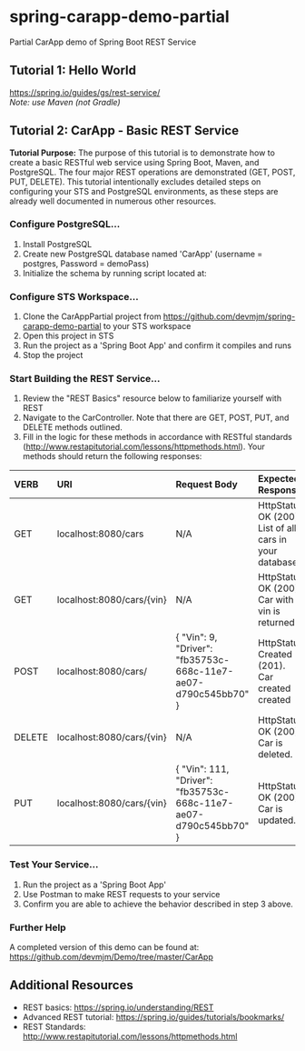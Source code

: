 # spring-carapp-demo-partial
Partial CarApp demo of Spring Boot REST Service

## Tutorial 1: Hello World
https://spring.io/guides/gs/rest-service/
<br> <i> Note: use Maven (not Gradle) </i>

## Tutorial 2: CarApp - Basic REST Service
<b>Tutorial Purpose:</b> The purpose of this tutorial is to demonstrate how to create a basic RESTful web service using Spring Boot, Maven, and PostgreSQL. The four major REST operations are demonstrated (GET, POST, PUT, DELETE). This tutorial intentionally excludes detailed steps on configuring your STS and PostgreSQL environments, as these steps are already well documented in numerous other resources.

### Configure PostgreSQL…
1. Install PostgreSQL
2. Create new PostgreSQL database named 'CarApp' (username = postgres, Password = demoPass)
3. Initialize the schema by running script located at:  

### Configure STS Workspace…
1. Clone the CarAppPartial project from https://github.com/devmjm/spring-carapp-demo-partial to your STS workspace
2. Open this project in STS
3. Run the project as a 'Spring Boot App' and confirm it compiles and runs
4. Stop the project

### Start Building the REST Service…
1. Review the "REST Basics" resource below to familiarize yourself with REST
2. Navigate to the CarController. Note that there are GET, POST, PUT, and DELETE methods outlined.
3. Fill in the logic for these methods in accordance with RESTful standards (http://www.restapitutorial.com/lessons/httpmethods.html). Your methods should return the following responses:

| VERB         | URI                          | Request Body         | Expected Response                                          |
| :---         | :---                         | :---                 | :---                                                       |
|GET           | localhost:8080/cars          | N/A                  | HttpStatus OK (200). <br/> List of all cars in your database.|
|GET           | localhost:8080/cars/{vin}    | N/A                  | HttpStatus OK (200). <br/> Car with vin is returned |
|POST          | localhost:8080/cars/         | { "Vin": 9, "Driver": "fb35753c-668c-11e7-ae07-d790c545bb70" } | HttpStatus Created (201). <br/> Car created created              |
|DELETE        | localhost:8080/cars/{vin}    | N/A                  | HttpStatus OK (200). <br/> Car is deleted. |
|PUT           | localhost:8080/cars/{vin}    | {	"Vin": 111, "Driver": "fb35753c-668c-11e7-ae07-d790c545bb70" }| HttpStatus OK (200). <br/> Car is updated. |

### Test Your Service…
1. Run the project as a 'Spring Boot App'
2. Use Postman to make REST requests to your service
3. Confirm you are able to achieve the behavior described in step 3 above.

### Further Help
A completed version of this demo can be found at: https://github.com/devmjm/Demo/tree/master/CarApp

## Additional Resources
- REST basics: https://spring.io/understanding/REST
- Advanced REST tutorial: https://spring.io/guides/tutorials/bookmarks/
- REST Standards: http://www.restapitutorial.com/lessons/httpmethods.html

